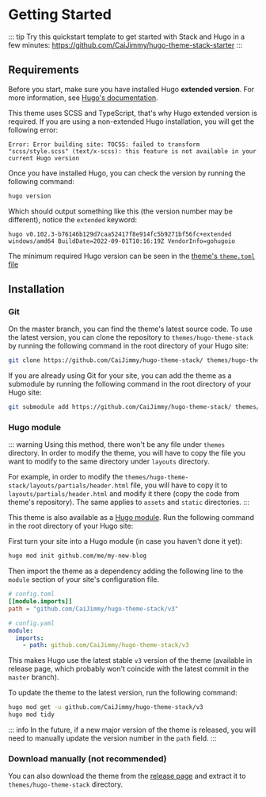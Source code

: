 # Getting Started

::: tip
Try this quickstart template to get started with Stack and Hugo in a few minutes: 
https://github.com/CaiJimmy/hugo-theme-stack-starter
:::

## Requirements
Before you start, make sure you have installed Hugo **extended version**. For more information, see [Hugo's documentation](https://gohugo.io/getting-started/installing/).

This theme uses SCSS and TypeScript, that's why Hugo extended version is required. If you are using a non-extended Hugo installation, you will get the following error:

```
Error: Error building site: TOCSS: failed to transform "scss/style.scss" (text/x-scss): this feature is not available in your current Hugo version
```

Once you have installed Hugo, you can check the version by running the following command:

```bash
hugo version
```

Which should output something like this (the version number may be different), notice the `extended` keyword:

```
hugo v0.102.3-b76146b129d7caa52417f8e914fc5b9271bf56fc+extended windows/amd64 BuildDate=2022-09-01T10:16:19Z VendorInfo=gohugoio
```

The minimum required Hugo version can be seen in the [theme's `theme.toml` file](https://github.com/CaiJimmy/hugo-theme-stack/blob/master/theme.toml#L23)

## Installation

### Git
On the master branch, you can find the theme's latest source code. To use the latest version, you can clone the repository to `themes/hugo-theme-stack` by running the following command in the root directory of your Hugo site:

```bash
git clone https://github.com/CaiJimmy/hugo-theme-stack/ themes/hugo-theme-stack
```

If you are already using Git for your site, you can add the theme as a submodule by running the following command in the root directory of your Hugo site:

```bash
git submodule add https://github.com/CaiJimmy/hugo-theme-stack/ themes/hugo-theme-stack
```

### Hugo module

::: warning
Using this method, there won't be any file under `themes` directory. In order to modify the theme, you will have to copy the file you want to modify to the same directory under `layouts` directory.

For example, in order to modify the `themes/hugo-theme-stack/layouts/partials/header.html` file, you will have to copy it to `layouts/partials/header.html` and modify it there (copy the code from theme's repository). The same applies to `assets` and `static` directories.
:::

This theme is also available as a [Hugo module](https://gohugo.io/hugo-modules/). Run the following command in the root directory of your Hugo site:

First turn your site into a Hugo module (in case you haven't done it yet):

```sh
hugo mod init github.com/me/my-new-blog
```

Then import the theme as a dependency adding the following line to the `module` section of your site's configuration file.

```toml
# config.toml
[[module.imports]]
path = "github.com/CaiJimmy/hugo-theme-stack/v3"
```

```yaml
# config.yaml
module:
  imports:
    - path: github.com/CaiJimmy/hugo-theme-stack/v3
```

This makes Hugo use the latest stable `v3` version of the theme (available in release page, which probably won't coincide with the latest commit in the `master` branch).

To update the theme to the latest version, run the following command:

```sh
hugo mod get -u github.com/CaiJimmy/hugo-theme-stack/v3
hugo mod tidy
```

::: info
In the future, if a new major version of the theme is released, you will need to manually update the version number in the `path` field.
:::

### Download manually (not recommended)

You can also download the theme from the [release page](https://github.com/CaiJimmy/hugo-theme-stack/releases) and extract it to `themes/hugo-theme-stack` directory. 